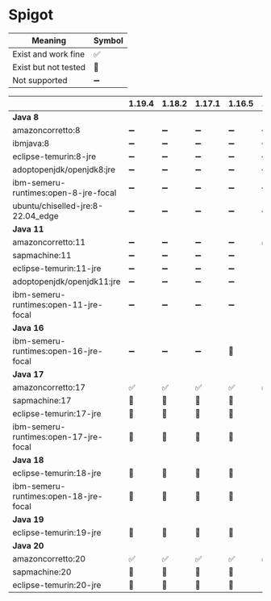 # Spigot

| Meaning              | Symbol              |
|----------------------|---------------------|
| Exist and work fine  | :white_check_mark:  |
| Exist but not tested | :large_blue_circle: |
| Not supported        | :heavy_minus_sign:  |

|                                       | 1.19.4              | 1.18.2              | 1.17.1              | 1.16.5              | 1.15.2              | 1.14.4              |
|---------------------------------------|---------------------|---------------------|---------------------|---------------------|---------------------|---------------------|
| **Java 8**                            |                     |                     |                     |                     |                     |                     |    
| amazoncorretto:8                      | :heavy_minus_sign:  | :heavy_minus_sign:  | :heavy_minus_sign:  | :heavy_minus_sign:  | :heavy_minus_sign:  | :heavy_minus_sign:  |
| ibmjava:8                             | :heavy_minus_sign:  | :heavy_minus_sign:  | :heavy_minus_sign:  | :heavy_minus_sign:  | :heavy_minus_sign:  | :heavy_minus_sign:  |
| eclipse-temurin:8-jre                 | :heavy_minus_sign:  | :heavy_minus_sign:  | :heavy_minus_sign:  | :heavy_minus_sign:  | :heavy_minus_sign:  | :heavy_minus_sign:  |    
| adoptopenjdk/openjdk8:jre             | :heavy_minus_sign:  | :heavy_minus_sign:  | :heavy_minus_sign:  | :heavy_minus_sign:  | :heavy_minus_sign:  | :heavy_minus_sign:  |    
| ibm-semeru-runtimes:open-8-jre-focal  | :heavy_minus_sign:  | :heavy_minus_sign:  | :heavy_minus_sign:  | :heavy_minus_sign:  | :heavy_minus_sign:  | :heavy_minus_sign:  |    
| ubuntu/chiselled-jre:8-22.04_edge     | :heavy_minus_sign:  | :heavy_minus_sign:  | :heavy_minus_sign:  | :heavy_minus_sign:  | :heavy_minus_sign:  | :heavy_minus_sign:  |    
| **Java 11**                           |                     |                     |                     |                     |                     |                     |    
| amazoncorretto:11                     | :heavy_minus_sign:  | :heavy_minus_sign:  | :heavy_minus_sign:  | :heavy_minus_sign:  | :white_check_mark:  | :white_check_mark:  |    
| sapmachine:11                         | :heavy_minus_sign:  | :heavy_minus_sign:  | :heavy_minus_sign:  | :heavy_minus_sign:  | :large_blue_circle: | :large_blue_circle: |    
| eclipse-temurin:11-jre                | :heavy_minus_sign:  | :heavy_minus_sign:  | :heavy_minus_sign:  | :heavy_minus_sign:  | :large_blue_circle: | :large_blue_circle: |    
| adoptopenjdk/openjdk11:jre            | :heavy_minus_sign:  | :heavy_minus_sign:  | :heavy_minus_sign:  | :heavy_minus_sign:  | :large_blue_circle: | :large_blue_circle: |    
| ibm-semeru-runtimes:open-11-jre-focal | :heavy_minus_sign:  | :heavy_minus_sign:  | :heavy_minus_sign:  | :heavy_minus_sign:  | :large_blue_circle: | :large_blue_circle: |    
| **Java 16**                           |                     |                     |                     |                     |                     |                     |    
| ibm-semeru-runtimes:open-16-jre-focal | :heavy_minus_sign:  | :heavy_minus_sign:  | :heavy_minus_sign:  | :large_blue_circle: | :large_blue_circle: | :large_blue_circle: |    
| **Java 17**                           |                     |                     |                     |                     |                     |                     |    
| amazoncorretto:17                     | :white_check_mark:  | :white_check_mark:  | :white_check_mark:  | :white_check_mark:  | :white_check_mark:  | :white_check_mark:  |    
| sapmachine:17                         | :large_blue_circle: | :large_blue_circle: | :large_blue_circle: | :large_blue_circle: | :large_blue_circle: | :large_blue_circle: |    
| eclipse-temurin:17-jre                | :large_blue_circle: | :large_blue_circle: | :large_blue_circle: | :large_blue_circle: | :large_blue_circle: | :large_blue_circle: |    
| ibm-semeru-runtimes:open-17-jre-focal | :large_blue_circle: | :large_blue_circle: | :large_blue_circle: | :large_blue_circle: | :large_blue_circle: | :large_blue_circle: |    
| **Java 18**                           |                     |                     |                     |                     |                     |                     |    
| eclipse-temurin:18-jre                | :large_blue_circle: | :large_blue_circle: | :large_blue_circle: | :large_blue_circle: | :large_blue_circle: | :large_blue_circle: |    
| ibm-semeru-runtimes:open-18-jre-focal | :large_blue_circle: | :large_blue_circle: | :large_blue_circle: | :large_blue_circle: | :large_blue_circle: | :large_blue_circle: |   
| **Java 19**                           |                     |                     |                     |                     |                     |                     |    
| eclipse-temurin:19-jre                | :large_blue_circle: | :large_blue_circle: | :large_blue_circle: | :large_blue_circle: | :large_blue_circle: | :large_blue_circle: |    
| **Java 20**                           |                     |                     |                     |                     |                     |                     |    
| amazoncorretto:20                     | :white_check_mark:  | :white_check_mark:  | :white_check_mark:  | :white_check_mark:  | :white_check_mark:  | :white_check_mark:  | 
| sapmachine:20                         | :large_blue_circle: | :large_blue_circle: | :large_blue_circle: | :large_blue_circle: | :large_blue_circle: | :large_blue_circle: | 
| eclipse-temurin:20-jre                | :large_blue_circle: | :large_blue_circle: | :large_blue_circle: | :large_blue_circle: | :large_blue_circle: | :large_blue_circle: | 
